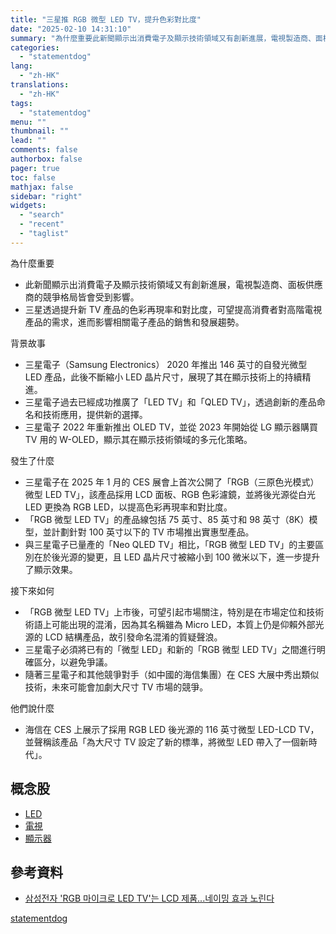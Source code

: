 ```yaml
---
title: "三星推 RGB 微型 LED TV，提升色彩對比度"
date: "2025-02-10 14:31:10"
summary: "為什麼重要此新聞顯示出消費電子及顯示技術領域又有創新進展，電視製造商、面板供應商的競爭格局..."
categories:
  - "statementdog"
lang:
  - "zh-HK"
translations:
  - "zh-HK"
tags:
  - "statementdog"
menu: ""
thumbnail: ""
lead: ""
comments: false
authorbox: false
pager: true
toc: false
mathjax: false
sidebar: "right"
widgets:
  - "search"
  - "recent"
  - "taglist"
---
```


為什麼重要

* 此新聞顯示出消費電子及顯示技術領域又有創新進展，電視製造商、面板供應商的競爭格局皆會受到影響。
* 三星透過提升新 TV 產品的色彩再現率和對比度，可望提高消費者對高階電視產品的需求，進而影響相關電子產品的銷售和發展趨勢。

背景故事

* 三星電子（Samsung Electronics） 2020 年推出 146 英寸的自發光微型 LED 產品，此後不斷縮小 LED 晶片尺寸，展現了其在顯示技術上的持續精進。
* 三星電子過去已經成功推廣了「LED TV」和「QLED TV」，透過創新的產品命名和技術應用，提供新的選擇。
* 三星電子 2022 年重新推出 OLED TV，並從 2023 年開始從 LG 顯示器購買 TV 用的 W-OLED，顯示其在顯示技術領域的多元化策略。

發生了什麼

* 三星電子在 2025 年 1 月的 CES 展會上首次公開了「RGB（三原色光模式）微型 LED TV」，該產品採用 LCD 面板、RGB 色彩濾鏡，並將後光源從白光 LED 更換為 RGB LED，以提高色彩再現率和對比度。
* 「RGB 微型 LED TV」的產品線包括 75 英寸、85 英寸和 98 英寸（8K）模型，並計劃針對 100 英寸以下的 TV 市場推出實惠型產品。
* 與三星電子已量產的「Neo QLED TV」相比，「RGB 微型 LED TV」的主要區別在於後光源的變更，且 LED 晶片尺寸被縮小到 100 微米以下，進一步提升了顯示效果。

接下來如何

* 「RGB 微型 LED TV」上市後，可望引起市場關注，特別是在市場定位和技術術語上可能出現的混淆，因為其名稱雖為 Micro LED，本質上仍是仰賴外部光源的 LCD 結構產品，故引發命名混淆的質疑聲浪。
* 三星電子必須將已有的「微型 LED」和新的「RGB 微型 LED TV」之間進行明確區分，以避免爭議。
* 隨著三星電子和其他競爭對手（如中國的海信集團）在 CES 大展中秀出類似技術，未來可能會加劇大尺寸 TV 市場的競爭。

他們說什麼

* 海信在 CES 上展示了採用 RGB LED 後光源的 116 英寸微型 LED-LCD TV，並聲稱該產品「為大尺寸 TV 設定了新的標準，將微型 LED 帶入了一個新時代」。

概念股
---

* [LED](/tags/357)
* [電視](/tags/424)
* [顯示器](/tags/1001)

參考資料
----

* [삼성전자 'RGB 마이크로 LED TV'는 LCD 제품...네이밍 효과 노린다](http://www.thelec.kr/news/articleView.html?idxno=32719)

[statementdog](https://statementdog.com/news/12369)
